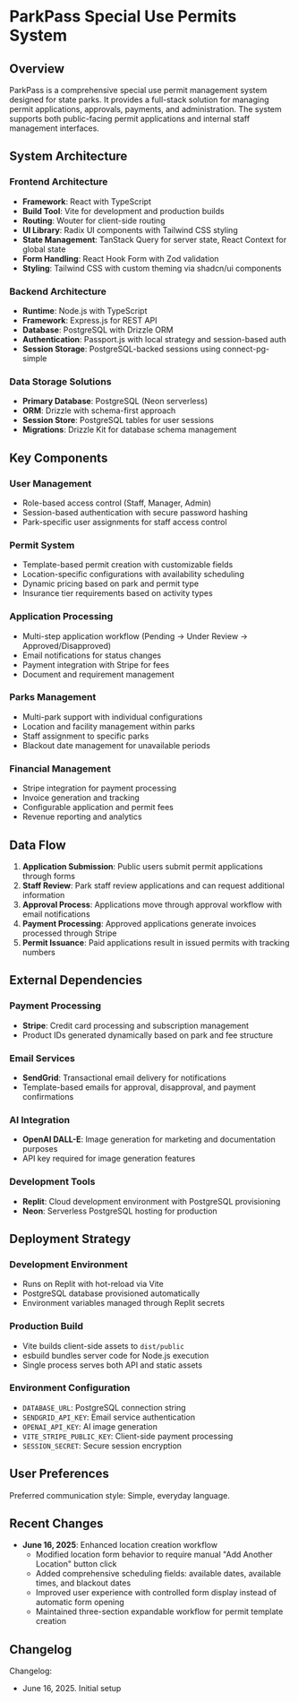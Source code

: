 # ParkPass Special Use Permits System

## Overview

ParkPass is a comprehensive special use permit management system designed for state parks. It provides a full-stack solution for managing permit applications, approvals, payments, and administration. The system supports both public-facing permit applications and internal staff management interfaces.

## System Architecture

### Frontend Architecture
- **Framework**: React with TypeScript
- **Build Tool**: Vite for development and production builds
- **Routing**: Wouter for client-side routing
- **UI Library**: Radix UI components with Tailwind CSS styling
- **State Management**: TanStack Query for server state, React Context for global state
- **Form Handling**: React Hook Form with Zod validation
- **Styling**: Tailwind CSS with custom theming via shadcn/ui components

### Backend Architecture
- **Runtime**: Node.js with TypeScript
- **Framework**: Express.js for REST API
- **Database**: PostgreSQL with Drizzle ORM
- **Authentication**: Passport.js with local strategy and session-based auth
- **Session Storage**: PostgreSQL-backed sessions using connect-pg-simple

### Data Storage Solutions
- **Primary Database**: PostgreSQL (Neon serverless)
- **ORM**: Drizzle with schema-first approach
- **Session Store**: PostgreSQL tables for user sessions
- **Migrations**: Drizzle Kit for database schema management

## Key Components

### User Management
- Role-based access control (Staff, Manager, Admin)
- Session-based authentication with secure password hashing
- Park-specific user assignments for staff access control

### Permit System
- Template-based permit creation with customizable fields
- Location-specific configurations with availability scheduling
- Dynamic pricing based on park and permit type
- Insurance tier requirements based on activity types

### Application Processing
- Multi-step application workflow (Pending → Under Review → Approved/Disapproved)
- Email notifications for status changes
- Payment integration with Stripe for fees
- Document and requirement management

### Parks Management
- Multi-park support with individual configurations
- Location and facility management within parks
- Staff assignment to specific parks
- Blackout date management for unavailable periods

### Financial Management
- Stripe integration for payment processing
- Invoice generation and tracking
- Configurable application and permit fees
- Revenue reporting and analytics

## Data Flow

1. **Application Submission**: Public users submit permit applications through forms
2. **Staff Review**: Park staff review applications and can request additional information
3. **Approval Process**: Applications move through approval workflow with email notifications
4. **Payment Processing**: Approved applications generate invoices processed through Stripe
5. **Permit Issuance**: Paid applications result in issued permits with tracking numbers

## External Dependencies

### Payment Processing
- **Stripe**: Credit card processing and subscription management
- Product IDs generated dynamically based on park and fee structure

### Email Services
- **SendGrid**: Transactional email delivery for notifications
- Template-based emails for approval, disapproval, and payment confirmations

### AI Integration
- **OpenAI DALL-E**: Image generation for marketing and documentation purposes
- API key required for image generation features

### Development Tools
- **Replit**: Cloud development environment with PostgreSQL provisioning
- **Neon**: Serverless PostgreSQL hosting for production

## Deployment Strategy

### Development Environment
- Runs on Replit with hot-reload via Vite
- PostgreSQL database provisioned automatically
- Environment variables managed through Replit secrets

### Production Build
- Vite builds client-side assets to `dist/public`
- esbuild bundles server code for Node.js execution
- Single process serves both API and static assets

### Environment Configuration
- `DATABASE_URL`: PostgreSQL connection string
- `SENDGRID_API_KEY`: Email service authentication
- `OPENAI_API_KEY`: AI image generation
- `VITE_STRIPE_PUBLIC_KEY`: Client-side payment processing
- `SESSION_SECRET`: Secure session encryption

## User Preferences

Preferred communication style: Simple, everyday language.

## Recent Changes

- **June 16, 2025**: Enhanced location creation workflow
  - Modified location form behavior to require manual "Add Another Location" button click
  - Added comprehensive scheduling fields: available dates, available times, and blackout dates
  - Improved user experience with controlled form display instead of automatic form opening
  - Maintained three-section expandable workflow for permit template creation

## Changelog

Changelog:
- June 16, 2025. Initial setup